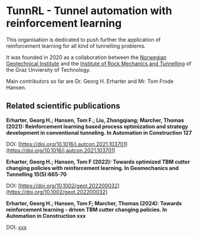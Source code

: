 # TunnRL - Tunnel automation with reinforcement learning

This organisation is dedicated to push further the application of reinforcement learning for all kind of tunnelling problems.

It was founded in 2020 as a collaboration between the [Norwegian Geotechnical Institute](https://www.ngi.no/eng) and the [Institute of Rock Mechanics and Tunnelling](https://www.tugraz.at/institute/fmt/home/) of the Graz Unviersity of Technology.

Main contributors so far are Dr. Georg H. Erharter and Mr. Tom Frode Hansen.

## Related scientific publications
**Erharter, Georg H.; Hansen, Tom F.; Liu, Zhongqiang; Marcher, Thomas (2021): Reinforcement learning based process optimization and strategy development in conventional tunneling. In Automation in Construction 127**

DOI: [https://doi.org/10.1016/j.autcon.2021.103701](https://doi.org/10.1016/j.autcon.2021.103701)

**Erharter, Georg H.; Hansen, Tom F (2022): Towards optimized TBM cutter changing policies with reinforcement learning. In Geomechanics and Tunnelling 15(5):665-70**

DOI: [https://doi.org/10.1002/geot.202200032](https://doi.org/10.1002/geot.202200032)

**Erharter, Georg H.; Hansen, Tom F; Marcher, Thomas (2024): Towards reinforcement learning - driven TBM cutter changing policies. In Automation in Construction xxx**

DOI: [xxx]()
